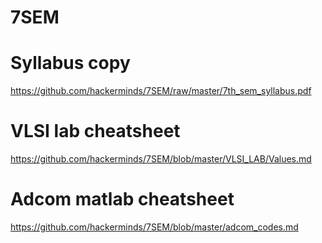 # 7SEM

# Syllabus copy
https://github.com/hackerminds/7SEM/raw/master/7th_sem_syllabus.pdf

# VLSI lab cheatsheet
https://github.com/hackerminds/7SEM/blob/master/VLSI_LAB/Values.md

# Adcom matlab cheatsheet
https://github.com/hackerminds/7SEM/blob/master/adcom_codes.md



